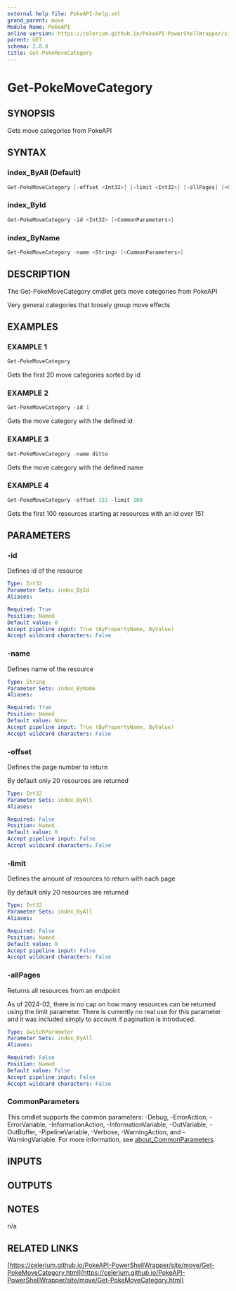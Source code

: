 ```yaml
---
external help file: PokeAPI-help.xml
grand_parent: move
Module Name: PokeAPI
online version: https://celerium.github.io/PokeAPI-PowerShellWrapper/site/move/Get-PokeMoveCategory.html
parent: GET
schema: 2.0.0
title: Get-PokeMoveCategory
---
```


# Get-PokeMoveCategory

## SYNOPSIS
Gets move categories from PokeAPI

## SYNTAX

### index_ByAll (Default)
```powershell
Get-PokeMoveCategory [-offset <Int32>] [-limit <Int32>] [-allPages] [<CommonParameters>]
```

### index_ById
```powershell
Get-PokeMoveCategory -id <Int32> [<CommonParameters>]
```

### index_ByName
```powershell
Get-PokeMoveCategory -name <String> [<CommonParameters>]
```

## DESCRIPTION
The Get-PokeMoveCategory cmdlet gets move categories from PokeAPI

Very general categories that loosely group move effects

## EXAMPLES

### EXAMPLE 1
```powershell
Get-PokeMoveCategory
```

Gets the first 20 move categories sorted by id

### EXAMPLE 2
```powershell
Get-PokeMoveCategory -id 1
```

Gets the move category with the defined id

### EXAMPLE 3
```powershell
Get-PokeMoveCategory -name ditto
```

Gets the move category with the defined name

### EXAMPLE 4
```powershell
Get-PokeMoveCategory -offset 151 -limit 100
```

Gets the first 100 resources starting at resources with
an id over 151

## PARAMETERS

### -id
Defines id of the resource

```yaml
Type: Int32
Parameter Sets: index_ById
Aliases:

Required: True
Position: Named
Default value: 0
Accept pipeline input: True (ByPropertyName, ByValue)
Accept wildcard characters: False
```

### -name
Defines name of the resource

```yaml
Type: String
Parameter Sets: index_ByName
Aliases:

Required: True
Position: Named
Default value: None
Accept pipeline input: True (ByPropertyName, ByValue)
Accept wildcard characters: False
```

### -offset
Defines the page number to return

By default only 20 resources are returned

```yaml
Type: Int32
Parameter Sets: index_ByAll
Aliases:

Required: False
Position: Named
Default value: 0
Accept pipeline input: False
Accept wildcard characters: False
```

### -limit
Defines the amount of resources to return with each page

By default only 20 resources are returned

```yaml
Type: Int32
Parameter Sets: index_ByAll
Aliases:

Required: False
Position: Named
Default value: 0
Accept pipeline input: False
Accept wildcard characters: False
```

### -allPages
Returns all resources from an endpoint

As of 2024-02, there is no cap on how many resources can be
returned using the limit parameter.
There is currently no real
use for this parameter and it was included simply to account if
pagination is introduced.

```yaml
Type: SwitchParameter
Parameter Sets: index_ByAll
Aliases:

Required: False
Position: Named
Default value: False
Accept pipeline input: False
Accept wildcard characters: False
```

### CommonParameters
This cmdlet supports the common parameters: -Debug, -ErrorAction, -ErrorVariable, -InformationAction, -InformationVariable, -OutVariable, -OutBuffer, -PipelineVariable, -Verbose, -WarningAction, and -WarningVariable. For more information, see [about_CommonParameters](http://go.microsoft.com/fwlink/?LinkID=113216).

## INPUTS

## OUTPUTS

## NOTES
n/a

## RELATED LINKS

[https://celerium.github.io/PokeAPI-PowerShellWrapper/site/move/Get-PokeMoveCategory.html](https://celerium.github.io/PokeAPI-PowerShellWrapper/site/move/Get-PokeMoveCategory.html)

